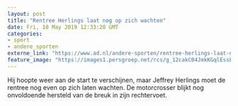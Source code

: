 ```yaml
---
layout: post
title: "Rentree Herlings laat nog op zich wachten"
date: Fri, 10 May 2019 12:33:28 GMT
categories: 
- sport 
- andere_sporten 
externe_link: "https://www.ad.nl/andere-sporten/rentree-herlings-laat-nog-op-zich-wachten~aaf4d152/"
feature_image: "https://images1.persgroep.net/rcs/g_12cakC04JmkKGqlEssEwvfvgw/diocontent/132091596/_fitwidth/400/?appId=21791a8992982cd8da851550a453bd7f&quality=0.7"
---
```


Hij hoopte weer aan de start te verschijnen, maar Jeffrey Herlings moet de rentree nog even op zich laten wachten. De motorcrosser blijkt nog onvoldoende hersteld van de breuk in zijn rechtervoet.
